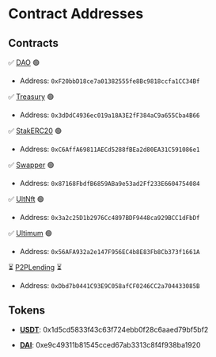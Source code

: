 # Contract Addresses


## Contracts
 

✅ [DAO](https://sepolia.scrollscan.com/address/0xF20bbD18ce7a01382555fe8Bc9818ccfa1CC34Bf) 🟢
- Address: `0xF20bbD18ce7a01382555fe8Bc9818ccfa1CC34Bf`


✅ [Treasury](https://sepolia.scrollscan.com/address/0x3dDdC4936ec019a18A3E2fF384aC9a655Cba4B66) 🟢
- Address: `0x3dDdC4936ec019a18A3E2fF384aC9a655Cba4B66`


✅ [StakERC20](https://sepolia.scrollscan.com/address/0xC6AffA69811AECd5288fBEa2d80EA31C591086e1) 🟢
- Address: `0xC6AffA69811AECd5288fBEa2d80EA31C591086e1`


✅ [Swapper](https://sepolia.scrollscan.com/address/0x87168FbdfB6859ABa9e53ad2Ff233E6604754084) 🟢
- Address: `0x87168FbdfB6859ABa9e53ad2Ff233E6604754084`

✅ [UltNft](https://sepolia.scrollscan.com/address/0x3a2c25D1b2976Cc4897BDF9448ca929BCC1dFbDf) 🟢
- Address: `0x3a2c25D1b2976Cc4897BDF9448ca929BCC1dFbDf`

✅ [Ultimum](https://sepolia.scrollscan.com/address/0x56AFA932a2e147F956EC4b8E83Fb8Cb373f1661A) 🟢
- Address: `0x56AFA932a2e147F956EC4b8E83Fb8Cb373f1661A`


⏳ [P2PLending](https://sepolia.scrollscan.com/address/0xDbd7b0441C93E9C058afCF0246CC2a704433085B) ⏳
- Address: `0xDbd7b0441C93E9C058afCF0246CC2a704433085B`



## Tokens

- **[USDT](https://sepolia.scrollscan.com/address/0x1d5cd5833f43c63f724ebb0f28c6aaed79bf5bf2)**: 0x1d5cd5833f43c63f724ebb0f28c6aaed79bf5bf2

- **[DAI](https://sepolia.scrollscan.com/address/0xe9c49311b81545cced67ab3313c8f4f938ba1920)**: 0xe9c49311b81545cced67ab3313c8f4f938ba1920